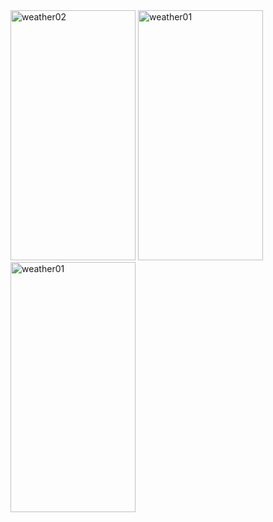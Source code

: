<img src="https://github.com/user-attachments/assets/49dbc34d-bc4e-43d1-b202-0d361ec5d5c5" alt="weather02" width="200" height="400">
<img src="https://github.com/user-attachments/assets/96139bd1-034a-4b4d-8c87-12c196ca1439" alt="weather01" width="200" height="400">
<img src="https://github.com/user-attachments/assets/3869e464-c41d-4111-8f4e-5a1e148afca7" alt="weather01" width="200" height="400">

